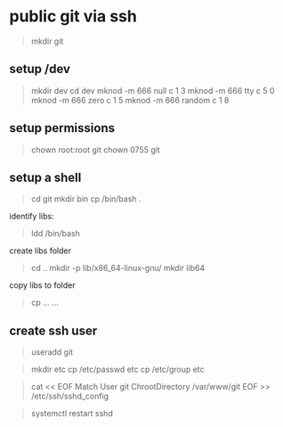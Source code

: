 # public git via ssh

> mkdir git

## setup /dev

> mkdir dev
> cd dev
> mknod -m 666 null c 1 3
> mknod -m 666 tty c 5 0
> mknod -m 666 zero c 1 5
> mknod -m 666 random c 1 8

## setup permissions

> chown root:root git
> chown 0755 git

## setup a shell

> cd git
> mkdir bin
> cp /bin/bash .

identify libs:

> ldd /bin/bash

create libs folder

> cd ..
> mkdir -p lib/x86_64-linux-gnu/
> mkdir lib64

copy libs to folder

> cp ... ...

## create ssh user

> useradd git

> mkdir etc
> cp /etc/passwd etc
> cp /etc/group etc

> cat << EOF
> Match User git
> ChrootDirectory /var/www/git
> EOF >> /etc/ssh/sshd_config

> systemctl restart sshd
